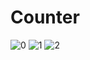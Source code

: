 # Counter 
 
![0](https://github.com/Abir-Hasan-Al-amin/Counter-App/assets/140844292/a1931365-1685-46cb-bcd5-1a370eb71dcf)
![1](https://github.com/Abir-Hasan-Al-amin/Counter-App/assets/140844292/b5d892a7-4b7f-47dd-8432-a23f25a58cb6)
![2](https://github.com/Abir-Hasan-Al-amin/Counter-App/assets/140844292/d80ff3f8-cb74-45c9-9bdf-5d7480c6a75d)
